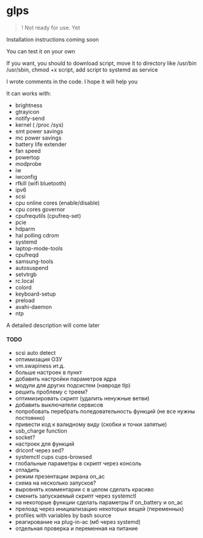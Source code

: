 # glps

> ! Not ready for use. Yet

Installation instructions coming soon

You can test it on your own

If you want, you should to download script, move it to directory like /usr/bin /usr/sbin, chmod +x script, add script to systemd as service

I wrote comments in the code. I hope it will help you

It can works with:

- brightness
- gtrayicon
- notify-send
- kernel ( /proc /sys)
- smt power savings
- mc power savings
- battery life extender
- fan speed
- powertop
- modprobe
- iw
- iwconfig
- rfkill (wifi bluetooth)
- ipv6
- scsi
- cpu online cores (enable/disable)
- cpu cores governor
- cpufrequtils (cpufreq-set)
- pcie
- hdparm
- hal polling cdrom
- systemd
- laptop-mode-tools
- cpufreqd
- samsung-tools
- autosuspend
- setvtrgb
- rc.local
- colord
- keyboard-setup
- preload
- avahi-daemon
- ntp

A detailed description will come later

#### TODO

- scsi auto detect
- оптимизация ОЗУ
- vm.swapiness ит.д.
- больше настроек в пункт
- добавить настройки параметров ядра
- модули для других подсистем (навроде tlp)
- решить проблему с треем?
- оптимизировать скрипт (удалить ненужные ветви)
- добавить выключатели сервисов
- попробовать перебрать поледовательность функций (не все нужны постоянно)
- привести код к валидному виду (скобки и точки запятые)
- usb_charge function
- socket?
- настроек для функций
- driconf через sed?
- systemctl cups cups-browsed
- глобальные параметры в скрипт через консоль
- отладить
- режим презентации экрана on_ac
- схема на несколько запусков?
- выровнять комментарии с в целом сделать красиво
- сменить запускаемый скрипт через systemctl
- на некоторые функции сделать параметры if on_battery и on_ac
- прелоад через инициализацию некоторых вещей (переменных)
- profiles with variables by bash source
- реагирование на plug-in-ac (мб через systemd)
- отдельная проверка и переменная на питание
